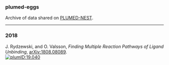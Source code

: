 ### plumed-eggs
Archive of data shared on [PLUMED-NEST](www.plumed-nest.org).

-------------------------------------------------------------

### 2018
J. Rydzewski, and O. Valsson, *Finding Multiple Reaction Pathways of Ligand Unbinding*, [arXiv:1808.08089](https://arxiv.org/abs/1808.08089).  
[![plumID:19.040](https://www.plumed-nest.org/eggs/19/040/badge.svg)](https://www.plumed-nest.org/eggs/19/040/)
